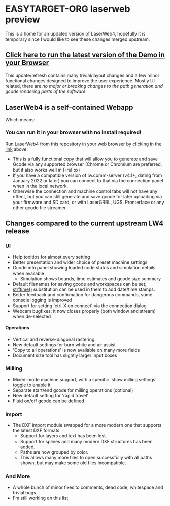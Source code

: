 # EASYTARGET-ORG laserweb preview

This is a home for an updated version of LaserWeb4, hopefully it is temporary since I would like to see these changes merged upstream.

## [Click here to run the latest version of the Demo in your Browser](https://easytarget-org.github.io/lw-mods-preview/preview/index.html)

This update/refresh contains many trivial/layout changes and a few minor functional changes designed to improve the user experience.
Mostly UI related, there are *no major or breaking changes to the path generation and gcode rendering parts of the software*.

## LaserWeb4 is a self-contained Webapp
Which means:
### You can run it in your browser with no install required!
Run LaserWeb4 from this repository in your web browser by clicking in the [link](https://easytarget-org.github.io/lw-mods-preview/preview/index.html) above.
- This is a fully functional copy that will allow you to generate and save Gcode via any supported browser (Chrome or Chromium are preferred, but it also works well in FireFox)
- If you have a compatible version of lw.comm-server (v4.1+, dating from January 2022 or later) you can connect to that via the connection panel when in the local network.
- Otherwise the connection and machine control tabs will not have any effect, but you can still generate and save gcode for later uploading via your firmware and SD card, or with LaserGRBL, UGS, Pronterface or any other gcode file streamer.

## Changes compared to the current upstream LW4 release

### UI
* Help tooltips for almost every setting
* Better presentation and wider choice of preset machine settings
* Gcode info panel showing loaded code status and simulation details when available
  * Simulation shows bounds, time estimates and gcode size summary
* Default filenames for saving gcode and workspaces can be set; [strftime()](https://github.com/samsonjs/strftime#supported-specifiers) substitution can be used in them to add date/time stamps.
* Better feedback and confirmation for dangerous commands, some console logging is improved
* Support for setting 'ctrl-X on connect' via the connection dialog
* Webcam bugfixes; it now closes properly (both window and stream) when de-selected

#### Operations
* Vertical and reverse-diagonal rastering
* New default settings for burn white and air assist
* 'Copy to all operations' is now available on many more fields
* Document size tool has slightly larger input boxes

### Milling
* Mixed-mode machine support, with a specific 'show milling settings' toggle to enable it
* Separate start/end gcode for milling operations (optional)
* New default setting for 'rapid travel'
* Fluid on/off gcode can be defined

### Import
* The DXF import module swapped for a more modern one that supports the latest DXF formats
  * Support for layers and text has been lost.
  * Support for splines and many modern DXF structures has been added.
  * Paths are now grouped by color.
  * This allows many more files to open successfully with all paths shown, but may make some old files incompatible.

### And More
* A whole bunch of minor fixes to comments, dead code, whitespace and trivial bugs. 
* I'm still working on this list

